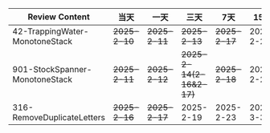 | **Review Content**             | **当天**        | **一天**        | **三天**                   | **7天**    | **15天**   | **30天**   |
|--------------------------------|---------------|---------------|--------------------------|-----------|-----------|-----------|
| 42-TrappingWater-MonotoneStack | ~~2025-2-10~~ | ~~2025-2-11~~ | ~~2025-2-13~~            | ~~2025-2-17~~ | 2025-2-25 | 2025-3-11 |
| 901-StockSpanner-MonotoneStack | ~~2025-2-11~~ | ~~2025-2-12~~ | ~~2025-2-14(2-16&2-17)~~ | ~~2025-2-18~~ | 2025-2-26 | 2025-3-12 |
| 316-RemoveDuplicateLetters     | ~~2025-2-16~~ | ~~2025-2-17~~     | 2025-2-19                | 2025-2-23 | 2025-3-3  | 2025-3-18 |